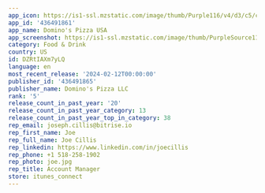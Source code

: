 ```yaml
---
app_icon: https://is1-ssl.mzstatic.com/image/thumb/Purple116/v4/d3/c5/c9/d3c5c920-7cdc-1f47-2410-61b5ea23503b/AppIcon-0-1x_U007emarketing-5-0-sRGB-85-220.png/1024x1024bb.png
app_id: '436491861'
app_name: Domino's Pizza USA
app_screenshot: https://is1-ssl.mzstatic.com/image/thumb/PurpleSource116/v4/9a/f5/9e/9af59efa-4d72-ec7e-cf4f-bd51252dfd3e/2e4126d1-e44b-4de6-b806-c373fd967b1b_DPZ_AppleAppStore_6.5_Frame1.png/1284x2778bb.png
category: Food & Drink
country: US
id: DZRtIAXm7yLQ
language: en
most_recent_release: '2024-02-12T00:00:00'
publisher_id: '436491865'
publisher_name: Domino's Pizza LLC
rank: '5'
release_count_in_past_year: '20'
release_count_in_past_year_category: 13
release_count_in_past_year_top_in_category: 38
rep_email: joseph.cillis@bitrise.io
rep_first_name: Joe
rep_full_name: Joe Cillis
rep_linkedin: https://www.linkedin.com/in/joecillis
rep_phone: +1 518-258-1902
rep_photo: joe.jpg
rep_title: Account Manager
store: itunes_connect
---
```


